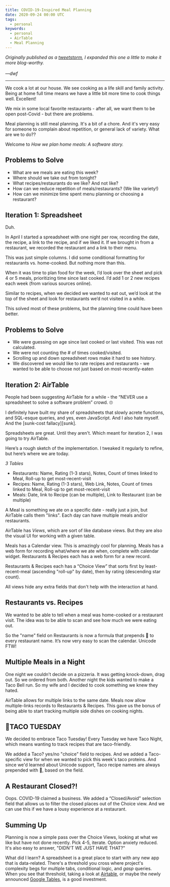 ```yaml
---
title: COVID-19-Inspired Meal Planning
date: 2020-09-24 00:00 UTC
tags:
  - personal
keywords:
  - personal
  - AirTable
  - Meal Planning  
---
```


[tweets]: https://twitter.com/dwfrank/status/1297643495897706496  
[gt]: https://tables.area120.google.com/u/0/home
[airtable]: https://www.airtable.com

_Originally published as a [tweetstorm][tweets], I expanded this one a little to make it more blog-worthy.
<br/><br/>&mdash;dwf_

---

We cook a lot at our house. We see cooking as a life skill and family activity. Being at home full time means we have a little bit more time to cook things well. Excellent!

We mix in some local favorite restaurants  - after all, we want them to be open post-Covid - but there are problems.

Meal planning is still meal planning. It's a bit of a chore. And it's very easy for someone to complain about repetition, or general lack of variety. What are we to do??

Welcome to _How we plan home meals: A software story._

## Problems to Solve

- What are we meals are eating this week? 
- Where should we take out from tonight?
- What recipes/restaurants do we like? And not like?
- How can we reduce repetition of meals/restaurants? (We like variety!)
- How can we minimize time spent menu planning or choosing a restaurant?

## Iteration 1: Spreadsheet

Duh.

In April I started a spreadsheet with one night per row, recording the date, the recipe, a link to the recipe, and if we liked it. If we brought in from a restaurant, we recorded the restaurant and a link to their menu.

This was just simple columns. I did some conditional formatting for restaurants vs. home-cooked. But nothing more than this.

When it was time to plan food for the week, I’d look over the sheet and pick 4 or 5 meals, prioritizing time since last cooked. I’d add 1 or 2 new recipes each week (from various sources online). 

Similar to recipes, when we decided we wanted to eat out, we’d look at the top of the sheet and look for restaurants we’d not visited in a while.

This solved most of these problems, but the planning time could have been better.

## Problems to Solve

- We were guessing on age since last cooked or last visited. This was not calculated.
- We were not counting the # of times cooked/visited.
- Scrolling up and down spreadsheet rows make it hard to see history.
- We discovered we would like to rate recipes and restaurants - we wanted to be able to choose not just based on most-recently-eaten  

## Iteration 2: AirTable

People had been suggesting AirTable for a while - the “NEVER use a spreadsheet to solve a software problem” crowd. 🙄

I definitely have built my share of spreadsheets that slowly acrete functions, and SQL-esque queries, and yes, even JavaScript. And I also hate myself. And the [sunk-cost fallacy][sunk]. 

Spreadsheets are great. Until they aren't. Which meant for iteration 2, I was going to try AirTable.

Here’s a rough sketch of the implementation. I tweaked it regularly to refine, but here’s where we are today.

_3 Tables_

- Restaurants: Name, Rating (1-3 stars), Notes, Count of times linked to Meal, Roll-up to get most-recent-visit
- Recipes: Name, Rating (1-3 stars), Web Link, Notes, Count of times linked to Meal, Roll-up to get most-recent-visit
- Meals: Date, link to Recipe (can be multiple), Link to Restaurant (can be multiple)

A Meal is something we ate on a specific date - really just a join, but AirTable calls them "links". Each day can have multiple meals and/or restaurants.

AirTable has _Views_, which are sort of like database views. But they are also the visual UI for working with a given table.

Meals has a Calendar view. This is amazingly cool for planning. Meals has a web form for recording what/where we ate when, complete with calendar widget. Restaurants & Recipes each has a web form for a new record.

Restaurants & Recipes each has a “Choice View” that sorts first by least-recent-meal (ascending "roll-up" by date), then by rating (descending star count).

All views hide any extra fields that don't help with the interaction at hand.

## Restaurants vs. Recipes 

We wanted to be able to tell when a meal was home-cooked or a restaurant visit. The idea was to be able to scan and see how much we were eating out.

So the "name" field on Restaurants is now a formula that prepends 🍱 to every restaurant name. It’s now very easy to scan the calendar. Unicode FTW!

## Multiple Meals in a Night

One night we couldn’t decide on a pizzeria. It was getting knock-down, drag out. So we ordered from both. Another night the kids wanted to make a Taco Bell run. So my wife and I decided to cook something we knew they hated. 

AirTable allows for multiple links to the same date. Meals now allow multiple-links records to Restaurants & Recipes. This gave us the bonus of being able to start tracking multiple side dishes on cooking nights.

## 🌮TACO TUESDAY

We decided to embrace Taco Tuesday! Every Tuesday we have Taco Night, which means wanting to track recipes that are taco-friendly. 

We added a Taco? yes/no "choice" field to recipes. And we added a Taco-specific view for when we wanted to pick this week's taco proteins. And since we'd learned about Unicode support, Taco recipe names are always prepended with 🌮, based on the field.

## A Restaurant Closed?!

Oops. COVID-19 claimed a business. We added a “Closed/Avoid” selection field that allows us to filter the closed places out of the Choice view. And we can use this if we have a lousy experience at a restaurant.

## Summing Up

Planning is now a simple pass over the Choice Views, looking at what we like but have not done recently. Pick 4-5, iterate. Option anxiety reduced. It's also easy to answer, "DIDN'T WE JUST HAVE THAT?" 

What did I learn? A spreadsheet is a great place to start with any new app that is data-related. There's a threshold you cross where project's complexity begs for multiple tabs, conditional logic, and *gasp* queries. When you see that threshold, taking a look at [Airtable][airtable], or maybe the newly announced [Google Tables][gt], is a good investment.

